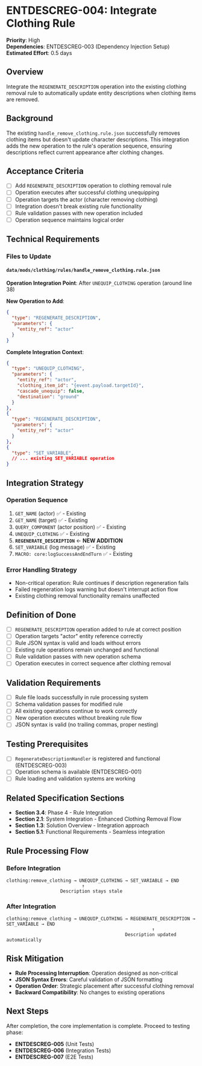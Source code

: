 # ENTDESCREG-004: Integrate Clothing Rule

**Priority**: High  
**Dependencies**: ENTDESCREG-003 (Dependency Injection Setup)  
**Estimated Effort**: 0.5 days

## Overview

Integrate the `REGENERATE_DESCRIPTION` operation into the existing clothing removal rule to automatically update entity descriptions when clothing items are removed.

## Background

The existing `handle_remove_clothing.rule.json` successfully removes clothing items but doesn't update character descriptions. This integration adds the new operation to the rule's operation sequence, ensuring descriptions reflect current appearance after clothing changes.

## Acceptance Criteria

- [ ] Add `REGENERATE_DESCRIPTION` operation to clothing removal rule
- [ ] Operation executes after successful clothing unequipping
- [ ] Operation targets the actor (character removing clothing)
- [ ] Integration doesn't break existing rule functionality
- [ ] Rule validation passes with new operation included
- [ ] Operation sequence maintains logical order

## Technical Requirements

### Files to Update

#### `data/mods/clothing/rules/handle_remove_clothing.rule.json`

**Operation Integration Point**: After `UNEQUIP_CLOTHING` operation (around line 38)

**New Operation to Add**:

```json
{
  "type": "REGENERATE_DESCRIPTION",
  "parameters": {
    "entity_ref": "actor"
  }
}
```

**Complete Integration Context**:

```json
{
  "type": "UNEQUIP_CLOTHING",
  "parameters": {
    "entity_ref": "actor",
    "clothing_item_id": "{event.payload.targetId}",
    "cascade_unequip": false,
    "destination": "ground"
  }
},
{
  "type": "REGENERATE_DESCRIPTION",
  "parameters": {
    "entity_ref": "actor"
  }
},
{
  "type": "SET_VARIABLE",
  // ... existing SET_VARIABLE operation
}
```

## Integration Strategy

### Operation Sequence

1. `GET_NAME` (actor) ✅ - Existing
2. `GET_NAME` (target) ✅ - Existing
3. `QUERY_COMPONENT` (actor position) ✅ - Existing
4. `UNEQUIP_CLOTHING` ✅ - Existing
5. **`REGENERATE_DESCRIPTION`** ← **NEW ADDITION**
6. `SET_VARIABLE` (log message) ✅ - Existing
7. `MACRO: core:logSuccessAndEndTurn` ✅ - Existing

### Error Handling Strategy

- Non-critical operation: Rule continues if description regeneration fails
- Failed regeneration logs warning but doesn't interrupt action flow
- Existing clothing removal functionality remains unaffected

## Definition of Done

- [ ] `REGENERATE_DESCRIPTION` operation added to rule at correct position
- [ ] Operation targets "actor" entity reference correctly
- [ ] Rule JSON syntax is valid and loads without errors
- [ ] Existing rule operations remain unchanged and functional
- [ ] Rule validation passes with new operation schema
- [ ] Operation executes in correct sequence after clothing removal

## Validation Requirements

- [ ] Rule file loads successfully in rule processing system
- [ ] Schema validation passes for modified rule
- [ ] All existing operations continue to work correctly
- [ ] New operation executes without breaking rule flow
- [ ] JSON syntax is valid (no trailing commas, proper nesting)

## Testing Prerequisites

- [ ] `RegenerateDescriptionHandler` is registered and functional (ENTDESCREG-003)
- [ ] Operation schema is available (ENTDESCREG-001)
- [ ] Rule loading and validation systems are working

## Related Specification Sections

- **Section 3.4**: Phase 4 - Rule Integration
- **Section 2.1**: System Integration - Enhanced Clothing Removal Flow
- **Section 1.3**: Solution Overview - Integration approach
- **Section 5.1**: Functional Requirements - Seamless integration

## Rule Processing Flow

### Before Integration

```
clothing:remove_clothing → UNEQUIP_CLOTHING → SET_VARIABLE → END
                            ↑
                    Description stays stale
```

### After Integration

```
clothing:remove_clothing → UNEQUIP_CLOTHING → REGENERATE_DESCRIPTION → SET_VARIABLE → END
                                                      ↑
                                            Description updated automatically
```

## Risk Mitigation

- **Rule Processing Interruption**: Operation designed as non-critical
- **JSON Syntax Errors**: Careful validation of JSON formatting
- **Operation Order**: Strategic placement after successful clothing removal
- **Backward Compatibility**: No changes to existing operations

## Next Steps

After completion, the core implementation is complete. Proceed to testing phase:

- **ENTDESCREG-005** (Unit Tests)
- **ENTDESCREG-006** (Integration Tests)
- **ENTDESCREG-007** (E2E Tests)
